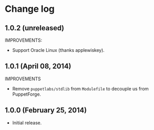 # Change log

## 1.0.2 (unreleased)

IMPROVEMENTS:

* Support Oracle Linux (thanks applewiskey).


## 1.0.1 (April 08, 2014)

IMPROVEMENTS

* Remove `puppetlabs/stdlib` from `Modulefile` to decouple us from PuppetForge.


## 1.0.0 (February 25, 2014)

* Initial release.

